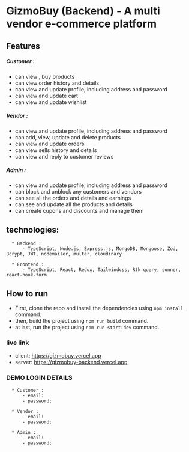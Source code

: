 # GizmoBuy (Backend) - A multi vendor e-commerce platform

## Features

##### Customer :

- can view , buy products
- can view order history and details
- can view and update profile, including address and password
- can view and update cart
- can view and update wishlist

##### Vendor :

- can view and update profile, including address and password
- can add, view, update and delete products
- can view and update orders
- can view sells history and details
- can view and reply to customer reviews

##### Admin :

- can view and update profile, including address and password
- can block and unblock any customers and vendors
- can see all the orders and details and earnings
- can see and update all the products and details
- can create cupons and discounts and manage them

## technologies:

      * Backend :
          - TypeScript, Node.js, Express.js, MongoDB, Mongoose, Zod, Bcrypt, JWT, nodemailer, multer, cloudinary

      * Frontend :
          - TypeScript, React, Redux, Tailwindcss, Rtk query, sonner, react-hook-form

## How to run

- First, clone the repo and install the dependencies using `npm install` command.
- then, build the project using `npm run build` command.
- at last, run the project using `npm run start:dev` command.

### live link

- client: https://gizmobuy.vercel.app
- server: https://gizmobuy-backend.vercel.app

### DEMO LOGIN DETAILS

      * Customer :
          - email:
          - password:

      * Vendor :
          - email:
          - password:

      * Admin :
          - email:
          - password:
